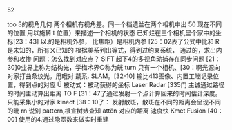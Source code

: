 52

too 3的视角几何
两个相机有视角差。同一个档遗兰在两个相机中出 50
现在不同的位置
用以施转 t 位置）来描述一个相机的状态
已知烂在三个相机里个家中的坐标[23：43]
以.的是相机外参， 比焦距）是相机内参
[25：02表了公式中比和 R 是未知的，所有ㄨ已知的
根据美系列出等式，得到过约束系统，
通过的，求出内参和攻惨
问题：怎么找到对应点？ SIFT
起下4的多视角动捕存在同步问题
[21：30]0业界上称为结构光，学梅术界○称为㿠
turn
只有一个相机、[30：啊光源向对家打曲条纹光。用珴对
虣系.
SLAM。[32-10]
输比413图像、内置工㗀记录位置，得到点的对应 Ǜ
被动式：被动获得的坐标
Laser Radar [335门
主诚通过路径的时间主动算出距离
TO F [31：47了通过发射一个点计算回来的时间估计深度。
只能采集小的对家
kinect [38：10了：
发射散斑，散斑在不同的距离会呈现不同的毗 rn
说别 pattern,根宣树婊查知 attěn 对应的距离
速度快
Kmet Fusion [40：00]
使用的4.通过隐函数来做实时重建